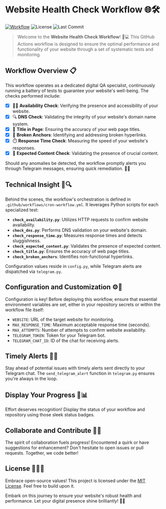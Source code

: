 # Website Health Check Workflow 🌐🛠️

[![Workflow](https://github.com/DaviAntonaji/python-website-monitor/actions/workflows/cron-workflow.yml/badge.svg)](https://github.com/DaviAntonaji/python-website-monitor/actions/workflows/cron-workflow.yml)
![License](https://img.shields.io/github/license/DaviAntonaji/python-website-monitor?style=flat-square)
![Last Commit](https://img.shields.io/github/last-commit/DaviAntonaji/python-website-monitor?style=flat-square)

> Welcome to the **Website Health Check Workflow**! 🏥💻 This GitHub Actions workflow is designed to ensure the optimal performance and functionality of your website through a set of systematic tests and monitoring.

## Workflow Overview 📋

This workflow operates as a dedicated digital QA specialist, continuously running a battery of tests to guarantee your website's well-being. The checks performed include:

- [x] 🕵️‍♀️ **Availability Check**: Verifying the presence and accessibility of your website.
- [x] 🔍 **DNS Check**: Validating the integrity of your website's domain name system.
- [x] 📜 **Title in Page**: Ensuring the accuracy of your web page titles.
- [x] 🔗 **Broken Anchors**: Identifying and addressing broken hyperlinks.
- [x] ⏱️ **Response Time Check**: Measuring the speed of your website's responses.
- [x] 🎯 **Expected Content Check**: Validating the presence of crucial content.

Should any anomalies be detected, the workflow promptly alerts you through Telegram messages, ensuring quick remediation. 📢🤖

## Technical Insight 🧠🔍

Behind the scenes, the workflow's orchestration is defined in `.github/workflows/cron-workflow.yml`. It leverages Python scripts for each specialized test:

- **`check_availability.py`**: Utilizes HTTP requests to confirm website availability.
- **`check_dns.py`**: Performs DNS validation on your website's domain.
- **`check_response_time.py`**: Measures response times and detects sluggishness.
- **`check_expected_content.py`**: Validates the presence of expected content.
- **`check_title.py`**: Ensures the accuracy of web page titles.
- **`check_broken_anchors`**: Identifies non-functional hyperlinks.

Configuration values reside in `config.py`, while Telegram alerts are dispatched via `telegram.py`.

## Configuration and Customization ⚙️🔧

Configuration is key! Before deploying this workflow, ensure that essential environment variables are set, either in your repository secrets or within the workflow file itself:

- `WEBSITE`: URL of the target website for monitoring.
- `MAX_RESPONSE_TIME`: Maximum acceptable response time (seconds).
- `MAX_ATTEMPTS`: Number of attempts to confirm website availability.
- `TELEGRAM_TOKEN`: Token for your Telegram bot.
- `TELEGRAM_CHAT_ID`: ID of the chat for receiving alerts.

## Timely Alerts 🚨⏰

Stay ahead of potential issues with timely alerts sent directly to your Telegram chat. The `send_telegram_alert` function in `telegram.py` ensures you're always in the loop.

## Display Your Progress 🏅📊

Effort deserves recognition! Display the status of your workflow and repository using those sleek status badges.

## Collaborate and Contribute 🤝🌱

The spirit of collaboration fuels progress! Encountered a quirk or have suggestions for enhancement? Don't hesitate to open issues or pull requests. Together, we code better!

## License 📜👩‍⚖️

Embrace open-source values! This project is licensed under the [MIT License](LICENSE). Feel free to build upon it.

Embark on this journey to ensure your website's robust health and performance. Let your digital presence shine brilliantly! 💎🌟
